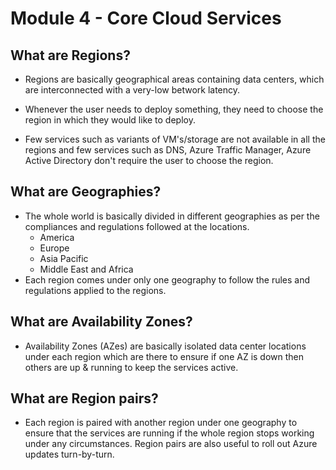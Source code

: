 # Module 4 - Core Cloud Services

## What are Regions?

- Regions are basically geographical areas containing data centers, which are interconnected with a very-low betwork latency. 

- Whenever the user needs to deploy something, they need to choose the region in which they would like to deploy. 

- Few services such as variants of VM's/storage are not available in all the regions and few services such as DNS, Azure Traffic Manager, Azure Active Directory don't require the user to choose the region.

## What are Geographies?

- The whole world is basically divided in different geographies as per the compliances and regulations followed at the locations. 
    - America
    - Europe
    - Asia Pacific
    - Middle East and Africa
- Each region comes under only one geography to follow the rules and regulations applied to the regions. 

## What are Availability Zones?

- Availability Zones (AZes) are basically isolated data center locations under each region which are there to ensure if one AZ is down then others are up & running to keep the services active.


## What are Region pairs?

- Each region is paired with another region under one geography to ensure that the services are running if the whole region stops working under any circumstances. Region pairs are also useful to roll out Azure updates turn-by-turn.  
